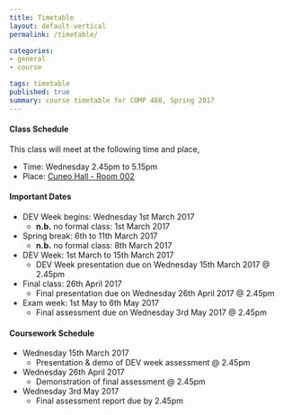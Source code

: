 ```yaml
---
title: Timetable
layout: default-vertical
permalink: /timetable/

categories:
- general
- course

tags: timetable
published: true
summary: course timetable for COMP 488, Spring 2017
---
```


#### Class Schedule

This class will meet at the following time and place,

* Time: Wednesday 2.45pm to 5.15pm
* Place: [Cuneo Hall - Room 002](http://www.luc.edu/media/lucedu/wtc.pdf)

#### Important Dates

* DEV Week begins: Wednesday 1st March 2017
  * **n.b.** no formal class: 1st March 2017
* Spring break: 6th to 11th March 2017
  * **n.b.** no formal class: 8th March 2017
* DEV Week: 1st March to 15th March 2017
  * DEV Week presentation due on Wednesday 15th March 2017 @ 2.45pm
* Final class: 26th April 2017
  * Final presentation due on Wednesday 26th April 2017 @ 2.45pm
* Exam week: 1st May to 6th May 2017
	* Final assessment due on Wednesday 3rd May 2017 @ 2.45pm

#### Coursework Schedule

* Wednesday 15th March 2017
  * Presentation & demo of DEV week assessment @ 2.45pm
* Wednesday 26th April 2017
  * Demonstration of final assessment @ 2.45pm
* Wednesday 3rd May 2017
  * Final assessment report due by 2.45pm
